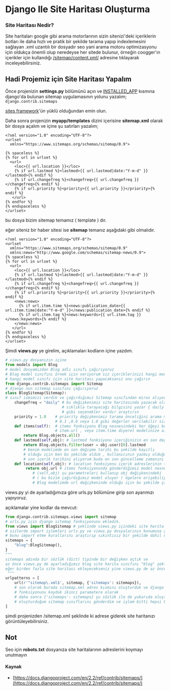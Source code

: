 # Django Ile Site Haritası Oluşturma

### Site Haritası Nedir?

Site haritaları google gibi arama motorlarının sizin sitenizi'deki içeriklerin botları
ile daha hızlı ve pratik bir şekilde tarama yapıp indexlemesini sağlayan .xml uzantılı
bir dosyadır seo yani arama motoru optimizasyonu için oldukça önemli olup neredeyse her
sitede bulunur, örneğin coogger'ın içerikler için kullandığı
[/sitemap/content.xml/](https://www.coogger.com/sitemap/content.xml/) adresine
tıklayarak inceleyebilirsiniz.

## Hadi Projemiz için Site Haritası Yapalım

Önce projenizin **settings.py** bölümünü açın ve
[INSTALLED_APP](https://docs.djangoproject.com/en/1.11/ref/settings/#std:setting-INSTALLED_APPS)
kısmına django'da bulunan sitemap uygulamasının yolunu yazalım;
`django.contrib.sitemaps`

[sites framework](https://docs.djangoproject.com/en/1.11/ref/contrib/sites/#module-django.contrib.sites)'ün
yüklü olduğundan emin olun.

Daha sonra projenizin **myapp/templates** dizini içerisine **sitemap.xml** olarak bir
dosya açalım ve içine şu satırları yazalım;

```markup
<?xml version="1.0" encoding="UTF-8"?>
<urlset
  xmlns="https://www.sitemaps.org/schemas/sitemap/0.9">

{% spaceless %}
{% for url in urlset %}
  <url>
    <loc>{{ url.location }}</loc>
    {% if url.lastmod %}<lastmod>{{ url.lastmod|date:"Y-m-d" }}</lastmod>{% endif %}
    {% if url.changefreq %}<changefreq>{{ url.changefreq }}</changefreq>{% endif %}
    {% if url.priority %}<priority>{{ url.priority }}</priority>{% endif %}
   </url>
{% endfor %}
{% endspaceless %}
</urlset>
```

bu dosya bizim sitemap temamız \( template \) dır.

eğer siteniz bir haber sitesi ise **sitemap** temanız aşağıdaki gibi olmalıdır.

```markup
<?xml version="1.0" encoding="UTF-8"?>
<urlset
  xmlns="https://www.sitemaps.org/schemas/sitemap/0.9"
  xmlns:news="http://www.google.com/schemas/sitemap-news/0.9">
{% spaceless %}
{% for url in urlset %}
  <url>
    <loc>{{ url.location }}</loc>
    {% if url.lastmod %}<lastmod>{{ url.lastmod|date:"Y-m-d" }}</lastmod>{% endif %}
    {% if url.changefreq %}<changefreq>{{ url.changefreq }}</changefreq>{% endif %}
    {% if url.priority %}<priority>{{ url.priority }}</priority>{% endif %}
    <news:news>
      {% if url.item.time %}<news:publication_date>{{ url.item.time|date:"Y-m-d" }}</news:publication_date>{% endif %}
      {% if url.item.tag %}<news:keywords>{{ url.item.tag }}</news:keywords>{% endif %}
    </news:news>
   </url>
{% endfor %}
{% endspaceless %}
</urlset>
```

Şimdi **views.py** ye girelim, açıklamaları kodların içine yazdım.

```python
# views.py dosyanızın içine
from models import Blog
# model dosyamızdan Blog adlı sınıfı çağırıyoruz
# Blog model sınıfını örnek için veriyorum siz içeriklerinizi hangi model sınıfında tutuyorsanız yanı
# hangi model sınıfı için site haritası yapacaksanız onu çağırın
from django.contrib.sitemaps import Sitemap
# django nun sitemap sınıfını çağırıyoruz
class BlogSitemap(Sitemap):
# sınıf ismimizi verdik ve çağırdığımız Sitemap sınıfından miras alıyoruz
    changefreq = "daily" # bu değişkenimiz site haritasında yazacak olan ne
                         # sıklıkla tarayacağı bilgisini yazar { daily always weekly }
                         # gibi seçenekler vardır araştırın
    priority = 1.0    # priority değişkenimiz tarama önceliğini arama motorlarına belirtir
                      # 0.1 ,0.6 veya 1.0 gibi değerler verilebilir size kalmış
    def items(self):  # items fonksiyonu Blog nesnesindeki her öğeyi belirtir yani
                      # item.url , veya item.time diyerel modelinize ait değişkenleri alabilirsiniz
        return Blog.objects.all()
    def lastmod(self,obj): # lastmod fonksiyonu içeriğinizin en son değiştirilme tarihini gösterir.
        return Blog.objects.filter(user = obj.user)[0].lastmod
        # benim modelimde en son değişme tarihi bu şekilde kayıtlı
        # olduğu için ben bu şekilde aldım , kullanıcının yazmış olduğu en
        # son içerik tarihini alıyorum buda en son güncelleme zamanını vermiş oluyor ve bu bilgiyi return ile gönderiyorum
    def location(self,obj): # location fonksiyonu içerik adreslerinin tutulduğu yerdir
         return obj.url # items fonksiyonunda gönderdiğimiz model nesnemizin öğelerine erişmek için
            # (self,obj) şu parametreleri kullanıp obj değişkenindeki
            # ( bu bizim çağırdığımız model oluyor ) ögelere erişebiliyoruz bende içerik adreseri
            # Blog modelimde url değişkeninde olduğu için bu şekilde çağırdım.
```

views.py yi de ayarladığımıza göre urls.py bölümüne girip son ayarımızı yapıyoruz.

açıklamalar yine kodlar da mevcut:

```python
from django.contrib.sitemaps.views import sitemap
# urls.py için django sitemap fonksiyonunu ekledik.
from views import BlogSitemap # şeklinde views.py içindeki site harita sınıfımı çağırdım
# sizlerde import işlemleri urls.py ve views.py dosyalarının konumuna göre değişebilir
# bunu import etme kurallarını araştırıp sıkıntısız bir şekilde dahil edebilirsiniz
sitemaps = {
    "blog":BlogSitemap(),
}
"""
sitemaps adında bir sözlük (dict) tipinde bir değişken açtık ve
az önce views.py de ayarladığımız blog site harita sınıfını "blog" şeklinde sözlüğümüze gönderdik
eğer birden fazla site haritası ekleyecekseniz yine views.py de az önce yaptığımız işlemleri başka eklemek istediğiniz model sınıfınızı dahil ederek ayarlayıp o sınıfı urls.py içine çağırarak ( import ederek ) sitemaps sözlüğüne eklemeniz yetecektir.
 """
urlpatterns = [
    url(r'^sitemap\.xml$', sitemap, {'sitemaps': sitemaps}),
    # son olarak burada sitemap.xml adres kısmını oluşturduk ve django nun sitemap
    # fonksiyonunu koyduk ikinci paramatere olarak
    # daha sonra {'sitemaps': sitemaps} şu sözlük ile de yukarıda oluşturduğumuz sitemaps
    # oluşturduğum sitemap sınıflarını gönderdim ve işlem bitti hepsi bu kadar
]
```

şimdi projenizden /sitemap.xml şeklinde ki adrese giderek site haritanızı
görüntüleyebilirsiniz.

## Not

Seo için **robots.txt** dosyanıza site haritalarının adreslerini koymayı unutmayın

#### Kaynak

- [https://docs.djangoproject.com/en/2.2/ref/contrib/sitemaps/](https://docs.djangoproject.com/en/2.2/ref/contrib/sitemaps/)
